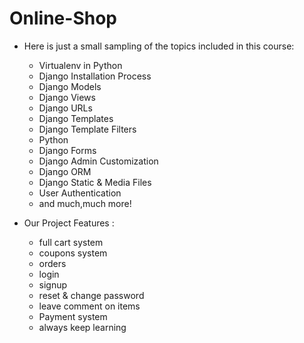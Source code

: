 # Online-Shop

- Here is just a small sampling of the topics included in this course:
     - Virtualenv in Python
     - Django Installation Process 
     - Django Models
     - Django Views
     - Django URLs
     - Django Templates
     - Django Template Filters
     - Python
     - Django Forms
     - Django Admin Customization
     - Django ORM
     - Django Static & Media Files
     - User Authentication
     - and much,much more!


- Our Project Features : 
     - full cart system
     - coupons system
     - orders
     - login 
     - signup
     - reset & change password
     - leave comment on items
     - Payment system
     - always keep learning
